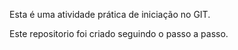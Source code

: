 Esta é uma atividade prática de iniciação no GIT.

Este repositorio foi criado seguindo o passo a passo.